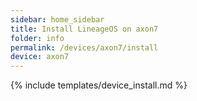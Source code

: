 ```yaml
---
sidebar: home_sidebar
title: Install LineageOS on axon7
folder: info
permalink: /devices/axon7/install
device: axon7
---
```

{% include templates/device_install.md %}
